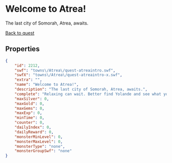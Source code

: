 # Welcome to Atrea!

The last city of Somorah, Atrea, awaits.

[Back to quest](../quests.md)

## Properties

```json
{
    "id": 2212,
    "swf": "towns\/Atrea\/quest-atreaintro.swf",
    "swfX": "towns\/Atrea\/quest-atreaintro-x.swf",
    "extra": "",
    "name": "Welcome to Atrea!",
    "description": "The last city of Somorah, Atrea, awaits.",
    "complete": "Relaxing can wait. Better find Yolande and see what you can do to help!",
    "maxSilver": 0,
    "maxGold": 0,
    "maxGems": 0,
    "maxExp": 0,
    "minTime": 0,
    "counter": 0,
    "dailyIndex": 0,
    "dailyReward": 0,
    "monsterMinLevel": 0,
    "monsterMaxLevel": 0,
    "monsterType": "none",
    "monsterGroupSwf": "none"
}
```

